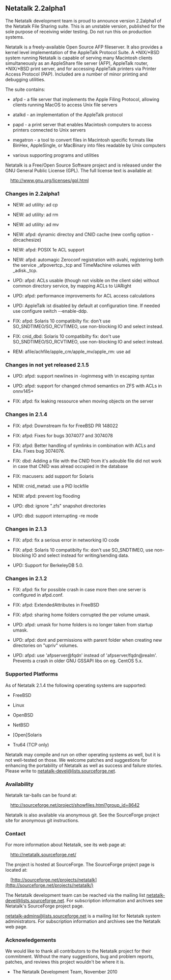 ## Netatalk 2.2alpha1

The Netatalk development team is proud to announce version 2.2alpha1 of
the Netatalk File Sharing suite. This is an unstable version, published
for the sole purpose of receiving wider testing. Do not run this on
production systems.

Netatalk is a freely-available Open Source AFP fileserver. It also
provides a kernel level implementation of the AppleTalk Protocol Suite.
A \*NIX/\*BSD system running Netatalk is capable of serving many
Macintosh clients simultaneously as an AppleShare file server (AFP),
AppleTalk router, \*NIX/\*BSD print server, and for accessing AppleTalk
printers via Printer Access Protocol (PAP). Included are a number of
minor printing and debugging utilities.

The suite contains:

- afpd - a file server that implements the Apple Filing Protocol,
  allowing clients running MacOS to access Unix file servers

- atalkd - an implementation of the AppleTalk protocol

- papd - a print server that enables Macintosh computers to access
  printers connected to Unix servers

- megatron - a tool to convert files in Macintosh specific formats like
  BinHex, AppleSingle, or MacBinary into files readable by Unix
  computers

- various supporting programs and utilities

Netatalk is a Free/Open Source Software project and is released under
the GNU General Public License (GPL). The full license text is available
at:

    <http://www.gnu.org/licenses/gpl.html>

### Changes in 2.2alpha1

- NEW: ad utility: ad cp

- NEW: ad utility: ad rm

- NEW: ad utility: ad mv

- NEW: afpd: dynamic directoy and CNID cache (new config option
  -dircachesize)

- NEW: afpd: POSIX 1e ACL support

- NEW: afpd: automagic Zeroconf registration with avahi, registering
  both the service \_afpovertcp.\_tcp and TimeMachine volumes with
  \_adisk.\_tcp.

- UPD: afpd: ACLs usable (though not visible on the client side) without
  common directory service, by mapping ACLs to UARight

- UPD: afpd: performance improvements for ACL access calculations

- UPD: AppleTalk ist disabled by default at configuration time. If
  needed use configure switch --enable-ddp.

- FIX: afpd: Solaris 10 compatibilty fix: don't use
  SO_SNDTIMEO/SO_RCVTIMEO, use non-blocking IO and select instead.

- FIX: cnid_dbd: Solaris 10 compatibilty fix: don't use
  SO_SNDTIMEO/SO_RCVTIMEO, use non-blocking IO and select instead.

- REM: afile/achfile/apple_cm/apple_mv/apple_rm: use ad


### Changes in not yet released 2.1.5

- UPD: afpd: support newlines in -loginmesg with \n escaping syntax

- UPD: afpd: support for changed chmod semantics on ZFS with ACLs in
  onnv145+

- FIX: afpd: fix leaking ressource when moving objects on the server


### Changes in 2.1.4

- FIX: afpd: Downstream fix for FreeBSD PR 148022

- FIX: afpd: Fixes for bugs 3074077 and 3074078

- FIX: afpd: Better handling of symlinks in combination with ACLs and
  EAs. Fixes bug 3074076.

- FIX: dbd: Adding a file with the CNID from it's adouble file did not
  work in case that CNID was alread occupied in the database

- FIX: macusers: add support for Solaris

- NEW: cnid_metad: use a PID lockfile

- NEW: afpd: prevent log flooding

- UPD: dbd: ignore ".zfs" snapshot directories

- UPD: dbd: support interrupting -re mode


### Changes in 2.1.3

- FIX: afpd: fix a serious error in networking IO code

- FIX: afpd: Solaris 10 compatibilty fix: don't use SO_SNDTIMEO, use
  non-blocking IO and select instead for writing/sending data.

- UPD: Support for BerkeleyDB 5.0.


### Changes in 2.1.2

- FIX: afpd: fix for possible crash in case more then one server is
  configured in afpd.conf.

- FIX: afpd: ExtendedAttributes in FreeBSD

- FIX: afpd: sharing home folders corrupted the per volume umask.

- UPD: afpd: umask for home folders is no longer taken from startup
  umask.

- UPD: afpd: dont and permissions with parent folder when creating new
  directories on "upriv" volumes.

- UPD: afpd: use 'afpserver@fqdn' instead of 'afpserver/fqdn@realm'.
  Prevents a crash in older GNU GSSAPI libs on eg. CentOS 5.x.


### Supported Platforms

As of Netatalk 2.1.4 the following operating systems are supported:

- FreeBSD

- Linux

- OpenBSD

- NetBSD

- \[Open\]Solaris

- Tru64 (TCP only)

Netatalk may compile and run on other operating systems as well, but it
is not well-tested on those. We welcome patches and suggestions for
enhancing the portability of Netatalk as well as success and failure
stories. Please write to netatalk-devel@lists.sourceforge.net.


### Availability

Netatalk tar-balls can be found at:

    <http://sourceforge.net/project/showfiles.html?group_id=8642>

Netatalk is also available via anonymous git. See the SourceForge
project site for anonymous git instructions.


### Contact

For more information about Netatalk, see its web page at:

    <http://netatalk.sourceforge.net/>

The project is hosted at SourceForge. The SourceForge project page is
located at:

   
[http://sourceforge.net/projects/netatalk](http://sourceforge.net/projects/netatalk/)

The Netatalk development team can be reached via the mailing list
netatalk-devel@lists.sourceforge.net. For subscription information and
archives see Netatalk's SourceForge project page.

netatalk-admins@lists.sourceforge.net is a mailing list for Netatalk
system administrators. For subscription information and archives see the
Netatalk web page.


### Acknowledgements

We would like to thank all contributors to the Netatalk project for
their commitment. Without the many suggestions, bug and problem reports,
patches, and reviews this project wouldn't be where it is.

- The Netatalk Development Team, November 2010
